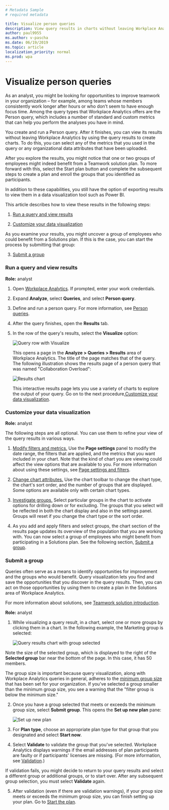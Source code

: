 ```yaml
---
# Metadata Sample
# required metadata

title: Visualize person queries
description: View query results in charts without leaving Workplace Analytics
author: paul9955
ms.author: v-pascha
ms.date: 06/19/2019
ms.topic: article
localization_priority: normal 
ms.prod: wpa
---
```


# Visualize person queries

As an analyst, you might be looking for opportunities to improve teamwork in your organization – for example, among teams whose members consistently work longer after hours or who don’t seem to have enough focus time. Among the query types that Workplace Analytics offers are the Person query, which includes a number of standard and custom metrics that can help you perform the analyses you have in mind. 

You create and run a Person query. After it finishes, you can view its results without leaving Workplace Analytics by using the query results to create charts. To do this, you can select any of the metrics that you used in the query or any organizational data attributes that have been uploaded. 

After you explore the results, you might notice that one or two groups of employees might indeed benefit from a Teamwork solution plan. To more forward with this, select the Start plan button and complete the subsequent steps to create a plan and enroll the groups that you identified as participants.

In addition to these capabilities, you still have the option of exporting results to view them in a data visualization tool such as Power BI. 

This article describes how to view these results in the following steps:

1. [Run a query and view results](#run-a-query-and-view-results) 

2. [Customize your data visualization](#customize-your-data-visualization)

As you examine your results, you might uncover a group of
employees who could benefit from a Solutions plan. If this is the case, you can start the process by submitting that group: 

3. [Submit a group ](#submit-a-group)

### Run a query and view results 

**Role:** analyst 

1. Open [Workplace Analytics](https://workplaceanalytics.office.com/). If prompted, enter your work credentials.

2. Expand **Analyze**, select **Queries**, and select **Person query**.

3. Define and run a person query. For more information, see [Person queries](person-queries.md). 

4. After the query finishes, open the **Results** tab.

5. In the row of the query's results, select the **Visualize** option: 

   ![Query row with Visualize](../images/wpa/tutorials/visualize-option-results-row.png)

   This opens a page in the **Analyze &gt; Queries &gt; Results** area of Workplace Analytics. The title of the page matches that of the query. The following illustration shows the results page of a person query that was named "Collaboration Overload": 

   ![Results chart](../images/wpa/tutorials/collab-overload-q-results.png)

   This interactive results page lets you use a variety of charts to explore the output of your query. Go on to the next procedure,[Customize your data visualization](#customize-your-data-visualization).

### Customize your data visualization 

**Role:** analyst 

The following steps are all optional. You can use them to refine your view of the query results in various ways. 

1. <u>Modify filters and metrics.</u> Use the **Page settings**
panel to modify the date range, the filters that are applied, and the metrics that you want included in your chart. Note that the kind of chart you are viewing could affect the view options that are available to you. For more information about using these settings, see [Page settings and filters](../use/chart-types.md#page-settings-and-filters). 

2. <u>Change chart attributes.</u> Use the chart toolbar to change the chart type, the chart's sort order, and the number of groups that are displayed. Some options are available only with certain chart types.  

3. <u>Investigate groups.</u> Select particular groups in the chart to activate options for drilling down or for excluding. The groups that you select will be reflected in both the chart display and also in the settings panel. Groups will reset if you change the chart type or the sort order.  

4. As you add and apply filters and select groups, the chart section of the results page updates its overview of the population that you are working with. You can now select a group of employees who might benefit from participating in a Solutions plan. See the following section, [Submit a group](#submit-a-group).  

### Submit a group 

Queries often serve as a means to identify opportunities for improvement and the groups who would benefit. Query visualization lets you find and save the opportunities that you discover in the query results. Then, you can act on those opportunities by using them to create a plan in the Solutions area of Workplace Analytics. 

For more information about solutions, see [Teamwork solution introduction](solutionsv2-intro.md). 

**Role:** analyst 

1. While visualizing a query result, in a chart, select one or more groups by clicking them in a chart. In the following example, the Marketing group is selected:

   ![Query results chart with group selected](../images/wpa/tutorials/q-viz-chart-marketing-group.png)

Note the size of the selected group, which is displayed to the
right of the **Selected group** bar near the bottom of the page. In this
case, it has 50 members. 

The group size is important because query visualization, along with
Workplace Analytics queries in general, adheres to the [minimum group size](../use/settings.md#minimum-group-size) that has been set for your organization. If you've selected a group smaller than the minimum group size, you see a warning that the "filter group is below the minimum size." 

2. Once you have a group selected that meets or exceeds the minimum group size, select **Submit group**. This opens the **Set up new plan** pane:

   ![Set up new plan](../images/wpa/tutorials/set-up-new-plan-qv.png)

3. For **Plan type**, choose an appropriate plan type for that group that you designated and select **Start now**.

4. Select **Validate** to validate the group that you've selected. Workplace Analytics displays warnings if the email addresses of plan participants are faulty or if participants' licenses are missing. (For more information, see [Validation](solutionsv2-conceptual.md#validation).)

If validation fails, you might decide to return to your query results
and select a different group or additional groups, or to start over. After any subsequent group selection, you must select **Validate** again. 

5. After validation (even if there are validation warnings), if
your group size meets or exceeds the minimum group size, you can finish setting up your plan. Go to [Start the
plan](solutionsv2-task.md#start-the-plan).

 
